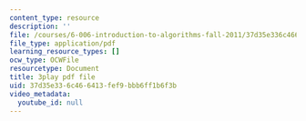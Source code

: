 ```yaml
---
content_type: resource
description: ''
file: /courses/6-006-introduction-to-algorithms-fall-2011/37d35e336c466413fef9bbb6ff1b6f3b_sPuazUPiV1k.pdf
file_type: application/pdf
learning_resource_types: []
ocw_type: OCWFile
resourcetype: Document
title: 3play pdf file
uid: 37d35e33-6c46-6413-fef9-bbb6ff1b6f3b
video_metadata:
  youtube_id: null
---
```

